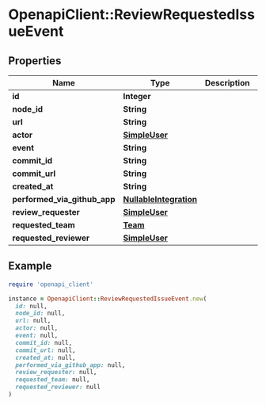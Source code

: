 # OpenapiClient::ReviewRequestedIssueEvent

## Properties

| Name | Type | Description | Notes |
| ---- | ---- | ----------- | ----- |
| **id** | **Integer** |  |  |
| **node_id** | **String** |  |  |
| **url** | **String** |  |  |
| **actor** | [**SimpleUser**](SimpleUser.md) |  |  |
| **event** | **String** |  |  |
| **commit_id** | **String** |  |  |
| **commit_url** | **String** |  |  |
| **created_at** | **String** |  |  |
| **performed_via_github_app** | [**NullableIntegration**](NullableIntegration.md) |  |  |
| **review_requester** | [**SimpleUser**](SimpleUser.md) |  |  |
| **requested_team** | [**Team**](Team.md) |  | [optional] |
| **requested_reviewer** | [**SimpleUser**](SimpleUser.md) |  | [optional] |

## Example

```ruby
require 'openapi_client'

instance = OpenapiClient::ReviewRequestedIssueEvent.new(
  id: null,
  node_id: null,
  url: null,
  actor: null,
  event: null,
  commit_id: null,
  commit_url: null,
  created_at: null,
  performed_via_github_app: null,
  review_requester: null,
  requested_team: null,
  requested_reviewer: null
)
```

